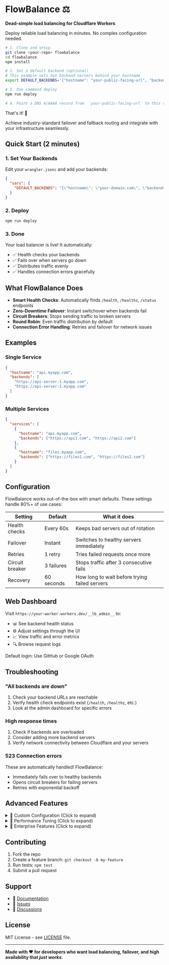 # FlowBalance ⚖️

**Dead-simple load balancing for Cloudflare Workers**

Deploy reliable load balancing in minutes. No complex configuration needed.

```bash
# 1. Clone and setup
git clone <your-repo> flowbalance
cd flowbalance
npm install

# 2. Set a default backend (optional)
# This example sets two backend servers behind your hostname
export DEFAULT_BACKENDS='{"hostname": "your-public-facing-url", "backends": ["https://server1.com", "https://server2.com"]}'

# 3. One command deploy
npm run deploy

# 4. Point a DNS A/AAAA record from  `your-public-facing-url` to this cloudflare loadbalancer worker.
```

That's it! 🎉

Achieve industry-standard failover and fallback routing and integrate with your infrastructure seamlessly.

## Quick Start (2 minutes)

### 1. Set Your Backends

Edit your `wrangler.jsonc` and add your backends:

```json
{
  "vars": {
    "DEFAULT_BACKENDS": "{\"hostname\": \"your-domain.com\", \"backends\": [\"https://server1.com\", \"https://server2.com\"]}"
  }
}
```

### 2. Deploy

```bash
npm run deploy
```

### 3. Done

Your load balancer is live! It automatically:

- ✅ Health checks your backends
- ✅ Fails over when servers go down
- ✅ Distributes traffic evenly
- ✅ Handles connection errors gracefully

## What FlowBalance Does

- **Smart Health Checks**: Automatically finds `/health`, `/healthz`, `/status` endpoints
- **Zero-Downtime Failover**: Instant switchover when backends fail
- **Circuit Breakers**: Stops sending traffic to broken servers
- **Round Robin**: Even traffic distribution by default
- **Connection Error Handling**: Retries and failover for network issues

## Examples

### Single Service

```json
{
  "hostname": "api.myapp.com",
  "backends": [
    "https://api-server-1.myapp.com",
    "https://api-server-2.myapp.com"
  ]
}
```

### Multiple Services

```json
{
  "services": [
    {
      "hostname": "api.myapp.com", 
      "backends": ["https://api1.com", "https://api2.com"]
    },
    {
      "hostname": "files.myapp.com",
      "backends": ["https://files1.com", "https://files2.com"]
    }
  ]
}
```

## Configuration

FlowBalance works out-of-the-box with smart defaults. These settings handle 80%+ of use cases:

| Setting | Default | What it does |
|---------|---------|--------------|
| Health checks | Every 60s | Keeps bad servers out of rotation |
| Failover | Instant | Switches to healthy servers immediately |
| Retries | 1 retry | Tries failed requests once more |
| Circuit breaker | 3 failures | Stops traffic after 3 consecutive fails |
| Recovery | 60 seconds | How long to wait before trying failed servers |

## Web Dashboard

Visit `https://your-worker.workers.dev/__lb_admin__` to:

- 📊 See backend health status
- ⚙️ Adjust settings through the UI
- 📈 View traffic and error metrics
- 🔍 Browse request logs

Default login: Use GitHub or Google OAuth

## Troubleshooting

### "All backends are down"

1. Check your backend URLs are reachable
2. Verify health check endpoints exist (`/health`, `/healthz`, etc.)
3. Look at the admin dashboard for specific errors

### High response times

1. Check if backends are overloaded
2. Consider adding more backend servers
3. Verify network connectivity between Cloudflare and your servers

### 523 Connection errors

These are automatically handled! FlowBalance:

- Immediately fails over to healthy backends
- Opens circuit breakers for failing servers  
- Retries with exponential backoff

## Advanced Features

<details>
<summary>🔧 Custom Configuration (Click to expand)</summary>

### Advanced Health Checks

```json
{
  "activeHealthChecks": {
    "enabled": true,
    "path": "/custom-health",
    "interval": 30,
    "timeout": 10,
    "consecutive_up": 3,
    "consecutive_down": 2
  }
}
```

### Geographic Routing

```json
{
  "pools": [{
    "id": "us-pool",
    "geo_steering": {
      "regions": ["US", "CA"],
      "fallback_pool": "global-pool"
    }
  }]
}
```

### Session Affinity

```json
{
  "load_balancer": {
    "session_affinity": {
      "type": "cookie",
      "cookie_name": "lb_session"
    }
  }
}
```

### Weighted Backend Distribution

```json
{
  "backends": [
    {"url": "https://big-server.com", "weight": 3},
    {"url": "https://small-server.com", "weight": 1}
  ]
}
```

</details>

<details>
<summary>🚀 Performance Tuning (Click to expand)</summary>

### Aggressive Health Checks

```json
{
  "activeHealthChecks": {
    "interval": 10,
    "timeout": 3,
    "consecutive_down": 1
  }
}
```

### Circuit Breaker Tuning

```json
{
  "passiveHealthChecks": {
    "circuit_breaker": {
      "failure_threshold": 1,
      "recovery_timeout_ms": 30000,
      "error_rate_threshold": 25
    }
  }
}
```

### Connection Optimizations

```json
{
  "connection_error_handling": {
    "immediate_failover": true,
    "max_connection_retries": 0,
    "connection_timeout_ms": 5000
  }
}
```

</details>

<details>
<summary>🏢 Enterprise Features (Click to expand)</summary>

### Advanced Monitoring

- Health scoring algorithms
- Performance analytics  
- Alert integrations
- Custom middleware support

### Security Features

- OAuth authentication (GitHub, Google)
- API key management
- Access control lists
- Request rate limiting

### Integration APIs

- REST API for configuration
- Webhook notifications
- Metrics export
- Log streaming

### High Availability

- Multi-region deployments
- DNS failover support
- Edge location optimization
- Automated recovery procedures

See [Advanced Configuration Guide](./docs/advanced.md) for complete documentation.

</details>

## Contributing

1. Fork the repo
2. Create a feature branch: `git checkout -b my-feature`
3. Run tests: `npm test`
4. Submit a pull request

## Support

- 📖 [Documentation](./docs/)
- 🐛 [Issues](https://github.com/your-repo/flowbalance/issues)
- 💬 [Discussions](https://github.com/your-repo/flowbalance/discussions)

## License

MIT License - see [LICENSE](LICENSE) file.

---

**Made with ❤️ for developers who want load balancing, failover, and high availability that *just works*.**
